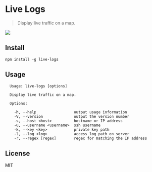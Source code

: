 # Live Logs
> Display live traffic on a map.

![](https://cloudup.com/iso9-SCOvCD+)

## Install

```
npm install -g live-logs
```

## Usage

```
  Usage: live-logs [options]

  Display live traffic on a map.

  Options:

    -h, --help                 output usage information
    -V, --version              output the version number
    -s, --host <host>          hostname or IP address
    -u, --username <username>  ssh username
    -k, --key <key>            private key path
    -l, --log <log>            access log path on server
    -r, --regex [regex]        regex for matching the IP address
```
    
## License

MIT